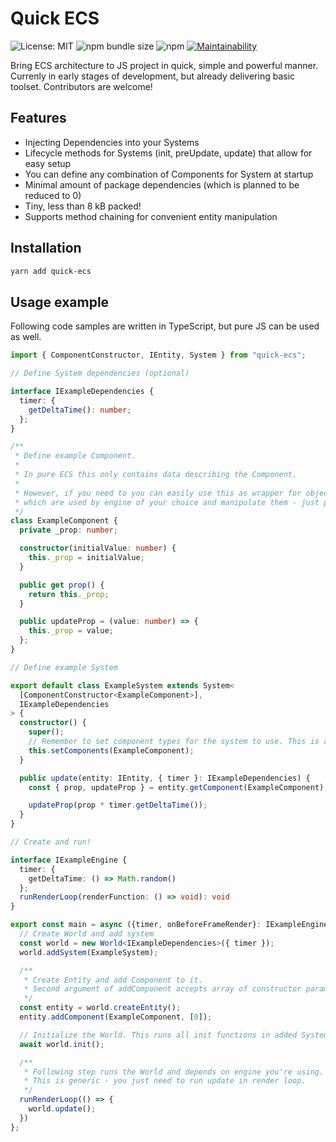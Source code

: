 # Quick ECS

![License: MIT](https://img.shields.io/npm/l/quick-ecs?style=flat)
![npm bundle size](https://img.shields.io/bundlephobia/minzip/quick-ecs?style=flat)
![npm](https://img.shields.io/npm/v/quick-ecs?style=flat)
[![Maintainability](https://api.codeclimate.com/v1/badges/92c6671bbb5283ee1c3c/maintainability)](https://codeclimate.com/github/hemi93/quick-ecs/maintainability)

Bring ECS architecture to JS project in quick, simple and powerful manner.
Currenly in early stages of development, but already delivering basic toolset. Contributors are welcome!

## Features

- Injecting Dependencies into your Systems
- Lifecycle methods for Systems (init, preUpdate, update) that allow for easy setup
- You can define any combination of Components for System at startup
- Minimal amount of package dependencies (which is planned to be reduced to 0)
- Tiny, less than 8 kB packed!
- Supports method chaining for convenient entity manipulation

## Installation

```bash
yarn add quick-ecs
```

## Usage example

Following code samples are written in TypeScript, but pure JS can be used as well.

```typescript
import { ComponentConstructor, IEntity, System } from "quick-ecs";

// Define System dependencies (optional)

interface IExampleDependencies {
  timer: {
    getDeltaTime(): number;
  };
}

/**
 * Define example Component.
 *
 * In pure ECS this only contains data describing the Component.
 *
 * However, if you need to you can easily use this as wrapper for objects
 * which are used by engine of your choice and manipulate them - just pass them in constructor.
 */
class ExampleComponent {
  private _prop: number;

  constructor(initialValue: number) {
    this._prop = initialValue;
  }

  public get prop() {
    return this._prop;
  }

  public updateProp = (value: number) => {
    this._prop = value;
  };
}

// Define example System

export default class ExampleSystem extends System<
  [ComponentConstructor<ExampleComponent>],
  IExampleDependencies
> {
  constructor() {
    super();
    // Remember to set component types for the system to use. This is also type-safe.
    this.setComponents(ExampleComponent);
  }

  public update(entity: IEntity, { timer }: IExampleDependencies) {
    const { prop, updateProp } = entity.getComponent(ExampleComponent);

    updateProp(prop * timer.getDeltaTime());
  }
}

// Create and run!

interface IExampleEngine {
  timer: {
    getDeltaTime: () => Math.random()
  };
  runRenderLoop(renderFunction: () => void): void
}

export const main = async ({timer, onBeforeFrameRender}: IExampleEngine) => {
  // Create World and add system
  const world = new World<IExampleDependencies>({ timer });
  world.addSystem(ExampleSystem);

  /**
   * Create Entity and add Component to it.
   * Second argument of addComponent accepts array of constructor params, type safe!
   */
  const entity = world.createEntity();
  entity.addComponent(ExampleComponent, [0]);

  // Initialize the World. This runs all init functions in added Systems.
  await world.init();

  /**
   * Following step runs the World and depends on engine you're using.
   * This is generic - you just need to run update in render loop.
   */
  runRenderLoop(() => {
    world.update();
  })
};
```
